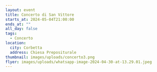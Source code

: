```yaml
---
layout: event
title: Concerto di San Vittore
starts_at: 2024-05-04T21:00:00
ends_at: ""
all_day: false
tags:
  - Concerto
location:
  city: Corbetta
  address: Chiesa Prepositurale
thumbnail: images/uploads/concerto3.png
flyer: images/uploads/whatsapp-image-2024-04-30-at-13.29.01.jpeg
---
```

